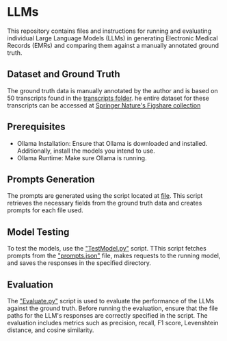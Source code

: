 # LLMs

This repository contains files and instructions for running and evaluating individual Large Language Models (LLMs) in generating Electronic Medical Records (EMRs) and comparing them against a manually annotated ground truth.

## Dataset and Ground Truth

The ground truth data is manually annotated by the author and is based on 50 transcripts found in the [transcripts folder](../Audio%20Transcripts).
he entire dataset for these transcripts can be accessed at [Springer Nature's Figshare collection](https://springernature.figshare.com/collections/A_dataset_of_simulated_patient-physician_medical_interviews_with_a_focus_on_respiratory_cases/5545842/1)

## Prerequisites
-  Ollama Installation: Ensure that Ollama is downloaded and installed. Additionally, install the models you intend to use.
-  Ollama Runtime: Make sure Ollama is running.

## Prompts Generation
The prompts are generated using the script located at [file](PromptGen.py). This script retrieves the necessary fields from the ground truth data and creates prompts for each file used.

## Model Testing
To test the models, use the ["TestModel.py"](TestModel.py) script. TThis script fetches prompts from the ["prompts.json"](prompts.json) file, makes requests to the running model, and saves the responses in the specified directory.

## Evaluation
The ["Evaluate.py"](EvaluateLLM.py) script is used to evaluate the performance of the LLMs against the ground truth. Before running the evaluation, ensure that the file paths for the LLM's responses are correctly specified in the script. The evaluation includes metrics such as precision, recall, F1 score, Levenshtein distance, and cosine similarity.
